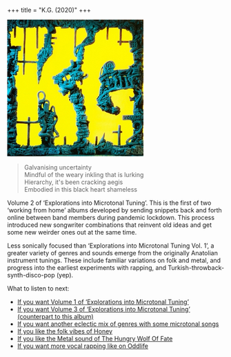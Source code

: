 +++
title = "K.G. (2020)"
+++

![album cover for K.G.](./cover.jpg)

> Galvanising uncertainty  
> Mindful of the weary inkling that is lurking  
> Hierarchy, it's been cracking aegis  
> Embodied in this black heart shameless

Volume 2 of ‘Explorations into Microtonal Tuning’. This is the first of two ‘working from home’ albums developed by sending snippets back and forth online between band members during pandemic lockdown. This process introduced new songwriter combinations that reinvent old ideas and get some new weirder ones out at the same time.

Less sonically focused than ‘Explorations into Microtonal Tuning Vol. 1’, a greater variety of genres and sounds emerge from the originally Anatolian instrument tunings. These include familiar variations on folk and metal, and progress into the earliest experiments with rapping, and Turkish-throwback-synth-disco-pop (yep).

What to listen to next:

*   [If you want Volume 1 of ‘Explorations into Microtonal Tuning’](./flying-microtonal-banana)
*   [If you want Volume 3 of ‘Explorations into Microtonal Tuning’ (counterpart to this album)](./lw)
*   [If you want another eclectic mix of genres with some microtonal songs](./gumboot-soup)
*   [If you like the folk vibes of Honey](./paper-mache-dream-balloon)
*   [If you like the Metal sound of The Hungry Wolf Of Fate](./infest-the-rats-nest)
*   [If you want more vocal rapping like on Oddlife](./omnium-gatherium)
